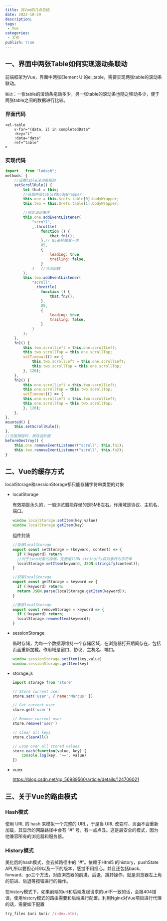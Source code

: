 ```yaml
---
title: 对Vue的几点总结
date: 2022-10-29
description: 
tags:
 - Vue
categories:
 - 工作
publish: true
---
```


## 一、界面中两张Table如何实现滚动条联动

前端框架为Vue，界面中两张Element UI的el_table，需要实现两张table的滚动条联动。

`联动`：一张table的滚动条拖动多少，另一张table的滚动条也随之移动多少，便于两张table之间的数据进行比较。

### 界面代码

```vue
<el-table
	v-for="(data, i) in completedData"
	:key="i"
	:data="data"
	ref="table"
>
```

### 实现代码

```js
import _ from "lodash";
methods: {
    //设置table滚动条规则
    setScrollRule() {
        let that = this;
        //获取两张table的bodyWrapper
        this.one = this.$refs.table[0].bodyWrapper;
        this.two = this.$refs.table[1].bodyWrapper;

        //绑定滚动事件
        this.one.addEventListener(
            "scroll",
            _.throttle(
                function () {
                    that.fn1();
                },// 85毫秒触发一次
                85,
                {
                    leading: true,
                    trailing: false,
                }
            )	//节流函数
        );
        this.two.addEventListener(
            "scroll",
            _.throttle(
                function () {
                    that.fn2();
                },
                85,
                {
                    leading: true,
                    trailing: false,
                }
            )
        );
    },
    fn1() {
    	this.two.scrollLeft = this.one.scrollLeft;
    	this.two.scrollTop = this.one.scrollTop;
    	setTimeout(() => {
    		this.two.scrollLeft = this.one.scrollLeft;
    		this.two.scrollTop = this.one.scrollTop;
    	}, 120);
    },
    fn2() {
    	this.one.scrollLeft = this.two.scrollLeft;
    	this.one.scrollTop = this.two.scrollTop;
    	setTimeout(() => {
    	this.one.scrollLeft = this.two.scrollLeft;
    	this.one.scrollTop = this.two.scrollTop;
    	}, 120);
    },
},
mounted() {
	this.setScrollRule();
},
//页面销毁时，移除监听器
beforeDestroy() {
	this.one.removeEventListener("scroll", this.fn1);
	this.two.removeEventListener("scroll", this.fn2);
}
```

## 二、Vue的缓存方式

localStorage和sessionStorage都只能存储字符串类型的对象

- localStorage

  有效期是永久的，一般浏览器能存储的是5MB左右。作用域是协议、主机名、端口。

  ```js
  window.localStorage.setItem(key,value)
  window.localStorage.getItem(key)
  ```

  组件封装

  ```js
  //存储localStorage
  export const setStorage = (keyword, content) => {
    if (!keyword) return
    //对于json对象的存储，先使用JSON.stringify将对象转为字符串
    localStorage.setItem(keyword, JSON.stringify(content));
  }
  
  //获取localStorage
  export const getStorage = keyword => {
    if (!keyword) return;
    return JSON.parse(localStorage.getItem(keyword));
  }
  
  //删除localStorage
  export const removeStorage = keyword => {
    if (!keyword) return;
    localStorage.removeItem(keyword);
  }
  ```

- sessionStorage

  临时存储，为每一个数据源维持一个存储区域，在浏览器打开期间存在，包括页面重新加载。作用域是窗口、协议、主机名、端口。

  ```js
  window.sessionStorage.setItem(key,value)
  window.sessionStorage.getItem(key)
  ```

- storage.js

  ```js
  import storage from 'store'
  
  // Store current user
  store.set('user', { name:'Marcus' })
  
  // Get current user
  store.get('user')
  
  // Remove current user
  store.remove('user')
  
  // Clear all keys
  store.clearAll()
  
  // Loop over all stored values
  store.each(function(value, key) {
      console.log(key, '==', value)
  })
  ```

- vuex

  https://blog.csdn.net/qq_56989560/article/details/124706021

## 三、关于Vue的路由模式

### Hash模式

使用 URL 的 hash 来模拟一个完整的 URL，于是当 URL 改变时，页面不会重新加载，其显示的网路路径中会有 “#” 号，有一点点丑。这是最安全的模式，因为他兼容所有的浏览器和服务器。

### History模式

美化后的hash模式，会去掉路径中的 “#”。依赖于Html5 的history，pushState API,所以要担心IE9以及一下的版本，感觉不用担心。并且还包括back、forward、go三个方法，对应浏览器的前进，后退，跳转操作。就是浏览器左上角的前进、后退等按钮进行的操作。

在history模式下，如果前端的url和后端发起请求的url不一致的话，会报404错误，使用history模式的路由需要和后端进行配置。利用Nginx对Vue项目进行代理的话，需要如下配置

```js
try_files $uri $uri/ /index.html;
```

